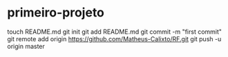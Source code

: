 primeiro-projeto
================
touch README.md
git init
git add README.md
git commit -m "first commit"
git remote add origin https://github.com/Matheus-Calixto/RF.git
git push -u origin master
